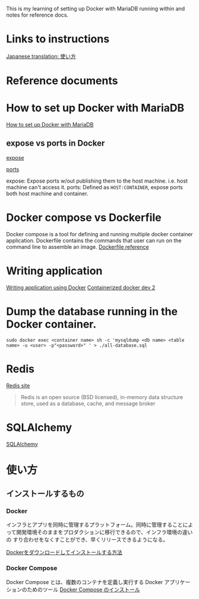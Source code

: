 This is my learning of setting up Docker with MariaDB running within and notes for reference docs.
# Links to instructions
[Japanese translation: 使い方](#使い方)
# Reference documents
# How to set up Docker with MariaDB
[How to set up Docker with MariaDB](https://hub.docker.com/_/mariadb)
## expose vs ports in Docker 
[expose](https://docs.docker.com/compose/compose-file/compose-file-v3/#expose)

[ports](https://docs.docker.com/compose/compose-file/compose-file-v3/#ports)

expose: Expose ports w/out publishing them to the host machine. i.e. host machine can't access it.
ports: Defined as `HOST:CONTAINER`, expose ports both host machine and container. 

# Docker compose vs Dockerfile
Docker compose is a tool for defining and running multiple docker container application. 
Dockerfile contains the commands that user can run on the command line to assemble an image. 
[Dockerfile reference](https://docs.docker.com/engine/reference/builder/)

# Writing application 
[Writing application using Docker](https://docs.docker.com/language/python/develop/)
[Containerized docker dev 2](https://www.docker.com/blog/containerized-python-development-part-2/)
# Dump the database running in the Docker container. 
```commandline  
sudo docker exec <container name> sh -c 'mysqldump <db name> <table name> -u <user> -p"<password>" ' > ./all-database.sql
```

# Redis
[Redis site](https://redis.io/)

> Redis is an open source (BSD licensed), in-memory data structure store, used as a database, cache, and message broker
# SQLAlchemy
[SQLAlchemy](https://www.sqlalchemy.org/)

# 使い方
## インストールするもの
### Docker 
インフラとアプリを同時に管理するプラットフォーム。同時に管理することによって開発環境そのままをプロダクションに移行できるので、インフラ環境の違いの
すり合わせをなくすことができ、早くリリースできるようになる。

[Dockerをダウンロードしてインストールする方法](https://docs.docker.jp/desktop/index.html#desktop-download-and-install)

### Docker Compose
Docker Compose とは、複数のコンテナを定義し実行する Docker アプリケーションのためのツール
[Docker Compose のインストール](https://docs.docker.jp/compose/install.html)

